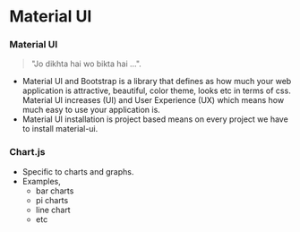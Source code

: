 # Material UI

### Material UI
> "Jo dikhta hai wo bikta hai ...".
- Material UI and Bootstrap is a library that defines as how much your web application is attractive, beautiful, color theme, looks etc in terms of css. Material UI increases (UI) and User Experience (UX) which means how much easy to use your application is. 
- Material UI installation is project based means on every project we have to install material-ui.


### Chart.js
- Specific to charts and graphs.
- Examples,
  - bar charts
  - pi charts
  - line chart
  - etc